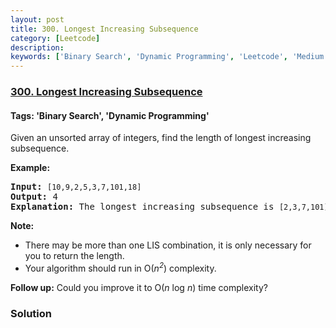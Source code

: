 ```yaml
---
layout: post
title: 300. Longest Increasing Subsequence
category: [Leetcode]
description: 
keywords: ['Binary Search', 'Dynamic Programming', 'Leetcode', 'Medium']
---
```

### [300. Longest Increasing Subsequence](https://leetcode.com/problems/longest-increasing-subsequence)

#### Tags: 'Binary Search', 'Dynamic Programming'

<div class="content__u3I1 question-content__JfgR"><div><p>Given an unsorted array of integers, find the length of longest increasing subsequence.</p>
<p><b>Example:</b></p>
<pre><b>Input:</b> <code>[10,9,2,5,3,7,101,18]
</code><b>Output: </b>4 
<strong>Explanation: </strong>The longest increasing subsequence is <code>[2,3,7,101]</code>, therefore the length is <code>4</code>. </pre>
<p><strong>Note: </strong></p>
<ul>
<li>There may be more than one LIS combination, it is only necessary for you to return the length.</li>
<li>Your algorithm should run in O(<i>n<sup>2</sup></i>) complexity.</li>
</ul>
<p><b>Follow up:</b> Could you improve it to O(<i>n</i> log <i>n</i>) time complexity?</p>
</div></div>

### Solution
